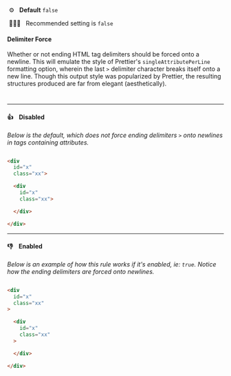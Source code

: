 &nbsp;⚙️&nbsp;&nbsp;&nbsp;**Default** `false`

&nbsp;💁🏽‍♀️&nbsp;&nbsp;&nbsp;Recommended setting is `false`

#### Delimiter Force

Whether or not ending HTML tag delimiters should be forced onto a newline. This will emulate the style of Prettier's `singleAttributePerLine` formatting option, wherein the last `>` delimiter character breaks itself onto a new line. Though this output style was popularized by Prettier, the resulting structures produced are far from elegant (aesthetically).

#

---

#### 👍 &nbsp;&nbsp; Disabled

_Below is the default, which does not force ending delimiters `>` onto newlines in tags containing attributes._

```html

<div
  id="x"
  class="xx">

  <div
    id="x"
    class="xx">

  </div>

</div>


```

---

#### 👎  &nbsp;&nbsp; Enabled

_Below is an example of how this rule works if it's enabled, ie: `true`. Notice how the ending delimiters are forced onto newlines._

```html

<div
  id="x"
  class="xx"
>

  <div
    id="x"
    class="xx"
  >

  </div>

</div>


```


